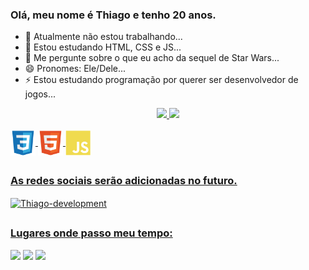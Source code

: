 ### Olá, meu nome é Thiago e tenho 20 anos.


- 🔭 Atualmente não estou trabalhando...
- 🌱 Estou estudando HTML, CSS e JS...
- 💬 Me pergunte sobre o que eu acho da sequel de Star Wars...
- 😄 Pronomes: Ele/Dele...
- ⚡ Estou estudando programação por querer ser desenvolvedor de jogos...

<div align="center">
  <a href="https://github.com/Cintrthiago">
  <img height="155em" src="https://github-readme-stats.vercel.app/api?username=Cintrthiago&show_icons=true&theme=midnight-purple&include_all_commits=true&count_private=true"/>
  <img height="155em" src="https://github-readme-stats.vercel.app/api/top-langs/?username=Cintrthiago&layout=compact&langs_count=7&theme=vision-friendly-dark"/>
</div>

 <div style="display: inline_block"><br>
 <img align="center" alt="Thiago-Css" height="40" width="40" src="https://github.com/devicons/devicon/blob/master/icons/css3/css3-original.svg">
 <img align="center" alt="Thiago-Html" height="40" width="40" src="https://github.com/devicons/devicon/blob/master/icons/html5/html5-original.svg">
 <img align="center" alt="Thiago-Js" height="40" width="40" src="https://github.com/devicons/devicon/blob/master/icons/javascript/javascript-plain.svg">
 </div>
  
  ##

   ### As redes sociais serão adicionadas no futuro.
  
  <div>
    
<img align="center" alt="Thiago-development" height="150" width="150" src="https://pa1.narvii.com/6719/ee4d1773d629fea41cc3d2fdb9c2fa4c341619be_hq.gif">
     
  </div>
    
  ##
  
   ### Lugares onde passo meu tempo: 
  <div>
  <a href="https://steamcommunity.com/id/Nyerond/" target="_blank"> <img src="https://img.shields.io/badge/Steam-000000?style=for-the-badge&logo=steam&logoColor=white" target= "_blank"></a>
  <img src="https://img.shields.io/badge/Riot_Games-D32936?style=for-the-badge&logo=riot-games&logoColor=white">
  <img src="https://img.shields.io/badge/Nintendo_Switch-E60012?style=for-the-badge&logo=nintendo-switch&logoColor=white">
  </div>
